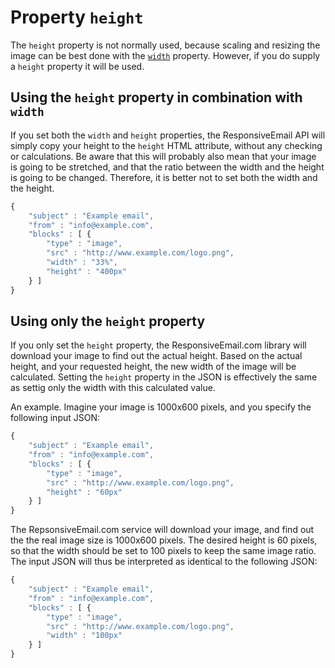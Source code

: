 # Property `height`

The `height` property is not normally used, because scaling and resizing
the image can be best done with the [`width`](../json/property-image-width) 
property. However, if you do supply a `height` property it will be used.

## Using the `height` property in combination with `width`

If you set both the `width` and `height` properties, the ResponsiveEmail API 
will simply copy your height to the `height` HTML attribute, without any checking 
or calculations. Be aware that this will probably also mean that your image is 
going to be stretched, and that the ratio between the width and the height is 
going to be changed. Therefore, it is better not to set both the width and 
the height.

```javascript
{
    "subject" : "Example email",
    "from" : "info@example.com",
    "blocks" : [ {
        "type" : "image",
        "src" : "http://www.example.com/logo.png",
        "width" : "33%",
        "height" : "400px"
    } ]
}
```

## Using only the `height` property

If you only set the `height` property, the ResponsiveEmail.com library will 
download your image to find out the actual height. Based on the actual height, 
and your requested height, the new width of the image will be calculated. Setting 
the `height` property in the JSON is effectively the same as settig only 
the width with this calculated value. 

An example. Imagine your image is 1000x600 pixels, and you specify the following 
input JSON:

```javascript
{
    "subject" : "Example email",
    "from" : "info@example.com",
    "blocks" : [ {
        "type" : "image",
        "src" : "http://www.example.com/logo.png",
        "height" : "60px"
    } ]
}
```

The RepsonsiveEmail.com service will download your image, and find out the
the real image size is 1000x600 pixels. The desired height is 60 pixels,
so that the width should be set to 100 pixels to keep the same image ratio.
The input JSON will thus be interpreted as identical to the following JSON:

```javascript
{
    "subject" : "Example email",
    "from" : "info@example.com",
    "blocks" : [ {
        "type" : "image",
        "src" : "http://www.example.com/logo.png",
        "width" : "100px"
    } ]
}
```
